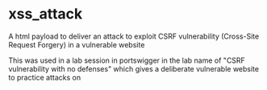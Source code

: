 # xss_attack
A html payload to deliver an attack to exploit CSRF vulnerability (Cross-Site Request Forgery) in a vulnerable website


This was used in a lab session in portswigger in the lab name of "CSRF vulnerability with no defenses" which gives a deliberate vulnerable website to practice attacks on
